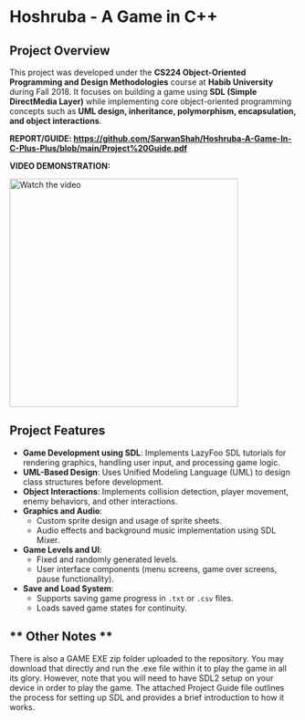 # Hoshruba - A Game in C++

## **Project Overview**
This project was developed under the **CS224 Object-Oriented Programming and Design Methodologies** course at **Habib University** during Fall 2018. It focuses on building a game using **SDL (Simple DirectMedia Layer)** while implementing core object-oriented programming concepts such as **UML design, inheritance, polymorphism, encapsulation, and object interactions**.

**REPORT/GUIDE: https://github.com/SarwanShah/Hoshruba-A-Game-In-C-Plus-Plus/blob/main/Project%20Guide.pdf**

**VIDEO DEMONSTRATION:**

<a href="https://www.youtube.com/watch?v=CV8p5Sln6ug" target="_blank">
    <img src="https://img.youtube.com/vi/CV8p5Sln6ug/maxresdefault.jpg" alt="Watch the video" width="400">
</a>



## **Project Features**
- **Game Development using SDL**: Implements LazyFoo SDL tutorials for rendering graphics, handling user input, and processing game logic.
- **UML-Based Design**: Uses Unified Modeling Language (UML) to design class structures before development.
- **Object Interactions**: Implements collision detection, player movement, enemy behaviors, and other interactions.
- **Graphics and Audio**:
  - Custom sprite design and usage of sprite sheets.
  - Audio effects and background music implementation using SDL Mixer.
- **Game Levels and UI**:
  - Fixed and randomly generated levels.
  - User interface components (menu screens, game over screens, pause functionality).
- **Save and Load System**:
  - Supports saving game progress in `.txt` or `.csv` files.
  - Loads saved game states for continuity.

## ** Other Notes **

There is also a GAME EXE zip folder uploaded to the repository. You may download that directly and run the .exe file within it to play the game in all its glory. However, note that you will need to have SDL2 setup on your device in order to play the game. The attached Project Guide file outlines the process for setting up SDL and provides a brief introduction to how it works.

